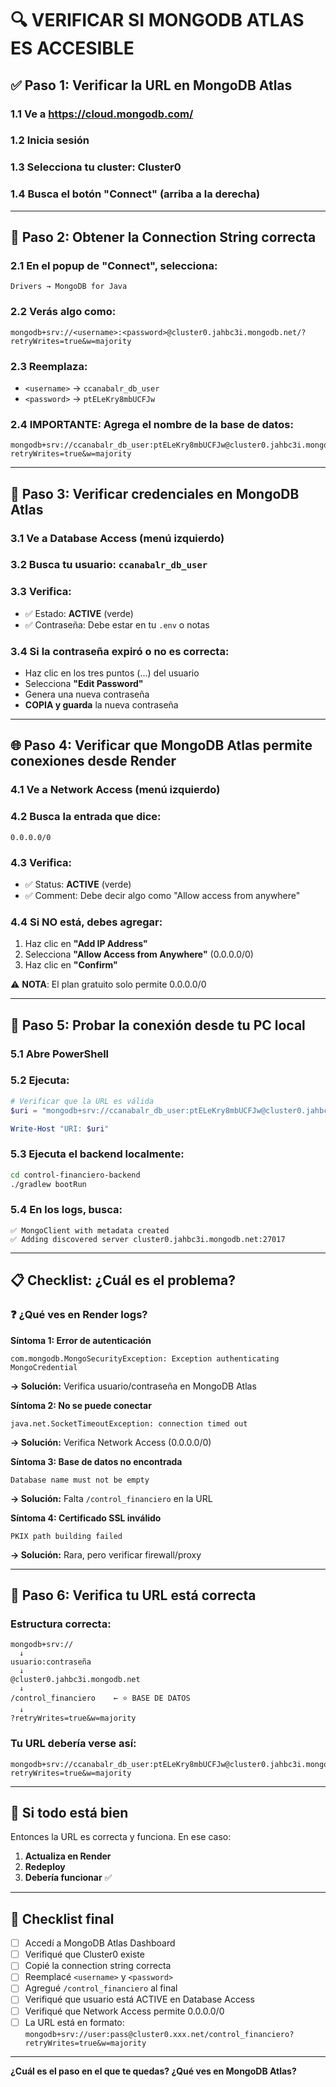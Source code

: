# 🔍 VERIFICAR SI MONGODB ATLAS ES ACCESIBLE

## ✅ Paso 1: Verificar la URL en MongoDB Atlas

### 1.1 Ve a https://cloud.mongodb.com/

### 1.2 Inicia sesión

### 1.3 Selecciona tu cluster: **Cluster0**

### 1.4 Busca el botón **"Connect"** (arriba a la derecha)

---

## 🔗 Paso 2: Obtener la Connection String correcta

### 2.1 En el popup de "Connect", selecciona:
```
Drivers → MongoDB for Java
```

### 2.2 Verás algo como:
```
mongodb+srv://<username>:<password>@cluster0.jahbc3i.mongodb.net/?retryWrites=true&w=majority
```

### 2.3 Reemplaza:
- `<username>` → `ccanabalr_db_user`
- `<password>` → `ptELeKry8mbUCFJw`

### 2.4 **IMPORTANTE**: Agrega el nombre de la base de datos:
```
mongodb+srv://ccanabalr_db_user:ptELeKry8mbUCFJw@cluster0.jahbc3i.mongodb.net/control_financiero?retryWrites=true&w=majority
```

---

## 🔐 Paso 3: Verificar credenciales en MongoDB Atlas

### 3.1 Ve a **Database Access** (menú izquierdo)

### 3.2 Busca tu usuario: `ccanabalr_db_user`

### 3.3 Verifica:
- ✅ Estado: **ACTIVE** (verde)
- ✅ Contraseña: Debe estar en tu `.env` o notas

### 3.4 Si la contraseña expiró o no es correcta:
- Haz clic en los tres puntos (...) del usuario
- Selecciona **"Edit Password"**
- Genera una nueva contraseña
- **COPIA y guarda** la nueva contraseña

---

## 🌐 Paso 4: Verificar que MongoDB Atlas permite conexiones desde Render

### 4.1 Ve a **Network Access** (menú izquierdo)

### 4.2 Busca la entrada que dice:
```
0.0.0.0/0
```

### 4.3 Verifica:
- ✅ Status: **ACTIVE** (verde)
- ✅ Comment: Debe decir algo como "Allow access from anywhere"

### 4.4 Si NO está, debes agregar:
1. Haz clic en **"Add IP Address"**
2. Selecciona **"Allow Access from Anywhere"** (0.0.0.0/0)
3. Haz clic en **"Confirm"**

⚠️ **NOTA**: El plan gratuito solo permite 0.0.0.0/0

---

## 🧪 Paso 5: Probar la conexión desde tu PC local

### 5.1 Abre PowerShell

### 5.2 Ejecuta:
```powershell
# Verificar que la URL es válida
$uri = "mongodb+srv://ccanabalr_db_user:ptELeKry8mbUCFJw@cluster0.jahbc3i.mongodb.net/control_financiero?retryWrites=true&w=majority"

Write-Host "URI: $uri"
```

### 5.3 Ejecuta el backend localmente:
```bash
cd control-financiero-backend
./gradlew bootRun
```

### 5.4 En los logs, busca:
```
✅ MongoClient with metadata created
✅ Adding discovered server cluster0.jahbc3i.mongodb.net:27017
```

---

## 📋 Checklist: ¿Cuál es el problema?

### ❓ ¿Qué ves en Render logs?

**Síntoma 1: Error de autenticación**
```
com.mongodb.MongoSecurityException: Exception authenticating MongoCredential
```
**→ Solución:** Verifica usuario/contraseña en MongoDB Atlas

**Síntoma 2: No se puede conectar**
```
java.net.SocketTimeoutException: connection timed out
```
**→ Solución:** Verifica Network Access (0.0.0.0/0)

**Síntoma 3: Base de datos no encontrada**
```
Database name must not be empty
```
**→ Solución:** Falta `/control_financiero` en la URL

**Síntoma 4: Certificado SSL inválido**
```
PKIX path building failed
```
**→ Solución:** Rara, pero verificar firewall/proxy

---

## 🔧 Paso 6: Verifica tu URL está correcta

### Estructura correcta:
```
mongodb+srv://
  ↓
usuario:contraseña
  ↓
@cluster0.jahbc3i.mongodb.net
  ↓
/control_financiero    ← ⭐ BASE DE DATOS
  ↓
?retryWrites=true&w=majority
```

### Tu URL debería verse así:
```
mongodb+srv://ccanabalr_db_user:ptELeKry8mbUCFJw@cluster0.jahbc3i.mongodb.net/control_financiero?retryWrites=true&w=majority
```

---

## 🚀 Si todo está bien

Entonces la URL es correcta y funciona. En ese caso:

1. **Actualiza en Render**
2. **Redeploy**
3. **Debería funcionar** ✅

---

## 📝 Checklist final

- [ ] Accedí a MongoDB Atlas Dashboard
- [ ] Verifiqué que Cluster0 existe
- [ ] Copié la connection string correcta
- [ ] Reemplacé `<username>` y `<password>`
- [ ] Agregué `/control_financiero` al final
- [ ] Verifiqué que usuario está ACTIVE en Database Access
- [ ] Verifiqué que Network Access permite 0.0.0.0/0
- [ ] La URL está en formato: `mongodb+srv://user:pass@cluster0.xxx.net/control_financiero?retryWrites=true&w=majority`

---

**¿Cuál es el paso en el que te quedas? ¿Qué ves en MongoDB Atlas?**